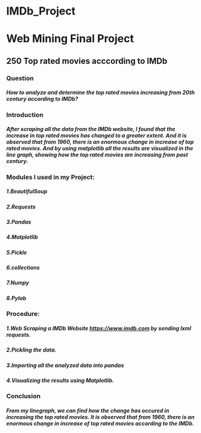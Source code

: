 
# IMDb_Project
# Web Mining Final Project
## 250 Top rated movies acccording to IMDb
### Question 
##### How to analyze and determine the top rated movies increasing from 20th century according to IMDb?
### Introduction
##### After scraping all the data from the IMDb website, I found that the increase in top rated movies has changed to a greater extent. And it is observed that from 1960, there is an enormous change in increase of top rated movies. And by using matplotlib all the results are visualized in the line graph, showing how the top rated movies are increasing from past century.
### Modules I used in my Project:
##### 1.BeautifulSoup
##### 2.Requests
##### 3.Pandas
##### 4.Matplotlib
##### 5.Pickle
##### 6.collections
##### 7.Numpy
##### 8.Pylab
### Procedure:
##### 1.Web Scraping a IMDb Website https://www.imdb.com by sending lxml requests.
##### 2.Pickling the data.
##### 3.Importing all the analyzed data into pandas
##### 4.Visualizing the results using Matplotlib.
### Conclusion
##### From my linegraph, we can find how the change has occured in increasing the top rated movies. It is observed that from 1960, there is an enormous change in increase of top rated movies according to the IMDb.
